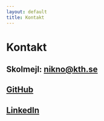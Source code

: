 ```yaml
---
layout: default
title: Kontakt
---
```


# Kontakt

## Skolmejl: nikno@kth.se
## [GitHub](https://github.com/KebabKent/)  
## [LinkedIn](https://www.linkedin.com/in/nikodemus-ohm-a1656824b/)
